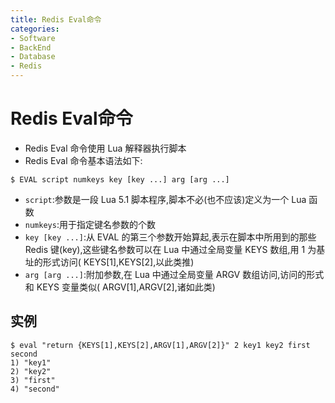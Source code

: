 ```yaml
---
title: Redis Eval命令
categories:
- Software
- BackEnd
- Database
- Redis
---
```

# Redis Eval命令

- Redis Eval 命令使用 Lua 解释器执行脚本
- Redis Eval 命令基本语法如下:

```
$ EVAL script numkeys key [key ...] arg [arg ...]
```

- `script`:参数是一段 Lua 5.1 脚本程序,脚本不必(也不应该)定义为一个 Lua 函数
- `numkeys`:用于指定键名参数的个数
- `key [key ...]`:从 EVAL 的第三个参数开始算起,表示在脚本中所用到的那些 Redis 键(key),这些键名参数可以在 Lua 中通过全局变量 KEYS 数组,用 1 为基址的形式访问( KEYS[1],KEYS[2],以此类推)
- `arg [arg ...]`:附加参数,在 Lua 中通过全局变量 ARGV 数组访问,访问的形式和 KEYS 变量类似( ARGV[1],ARGV[2],诸如此类)

## 实例

```
$ eval "return {KEYS[1],KEYS[2],ARGV[1],ARGV[2]}" 2 key1 key2 first second
1) "key1"
2) "key2"
3) "first"
4) "second"
```
